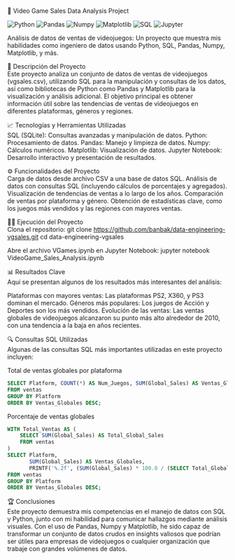 🚀 Video Game Sales Data Analysis Project

![Python](https://img.shields.io/badge/Python-3.8-blue.svg)
![Pandas](https://img.shields.io/badge/Pandas-1.3.3-orange.svg)
![Numpy](https://img.shields.io/badge/Numpy-1.21.2-blue.svg)
![Matplotlib](https://img.shields.io/badge/Matplotlib-3.4.3-green.svg)
![SQL](https://img.shields.io/badge/SQL-SQLite-yellow.svg)
![Jupyter](https://img.shields.io/badge/Jupyter-Notebook-orange.svg)

Análisis de datos de ventas de videojuegos: Un proyecto que muestra mis habilidades como ingeniero de datos usando Python, SQL, Pandas, Numpy, Matplotlib, y más.

📄 Descripción del Proyecto<br>
Este proyecto analiza un conjunto de datos de ventas de videojuegos (vgsales.csv), utilizando SQL para la manipulación y consultas de los datos, así como bibliotecas de Python como Pandas y Matplotlib para la visualización y análisis adicional. El objetivo principal es obtener información útil sobre las tendencias de ventas de videojuegos en diferentes plataformas, géneros y regiones.

📈 Tecnologías y Herramientas Utilizadas<br>
SQL (SQLite): Consultas avanzadas y manipulación de datos.
Python: Procesamiento de datos.
Pandas: Manejo y limpieza de datos.
Numpy: Cálculos numéricos.
Matplotlib: Visualización de datos.
Jupyter Notebook: Desarrollo interactivo y presentación de resultados.

⚙️ Funcionalidades del Proyecto<br>
Carga de datos desde archivo CSV a una base de datos SQL.
Análisis de datos con consultas SQL (incluyendo cálculos de porcentajes y agregados).
Visualización de tendencias de ventas a lo largo de los años.
Comparación de ventas por plataforma y género.
Obtención de estadísticas clave, como los juegos más vendidos y las regiones con mayores ventas.

🧑‍💻 Ejecución del Proyecto<br>
Clona el repositorio:
git clone https://github.com/banbak/data-engineering-vgsales.git
cd data-engineering-vgsales

Abre el archivo VGames.ipynb en Jupyter Notebook:
jupyter notebook VideoGame_Sales_Analysis.ipynb

📊 Resultados Clave<br>
Aquí se presentan algunos de los resultados más interesantes del análisis:

Plataformas con mayores ventas: Las plataformas PS2, X360, y PS3 dominan el mercado.
Géneros más populares: Los juegos de Acción y Deportes son los más vendidos.
Evolución de las ventas: Las ventas globales de videojuegos alcanzaron su punto más alto alrededor de 2010, con una tendencia a la baja en años recientes.

🔍 Consultas SQL Utilizadas<br>
Algunas de las consultas SQL más importantes utilizadas en este proyecto incluyen:

Total de ventas globales por plataforma
```sql
SELECT Platform, COUNT(*) AS Num_Juegos, SUM(Global_Sales) AS Ventas_Globales
FROM ventas
GROUP BY Platform
ORDER BY Ventas_Globales DESC;
```
Porcentaje de ventas globales
```sql
WITH Total_Ventas AS (
    SELECT SUM(Global_Sales) AS Total_Global_Sales
    FROM ventas
)
SELECT Platform, 
       SUM(Global_Sales) AS Ventas_Globales, 
       PRINTF('%.2f', (SUM(Global_Sales) * 100.0 / (SELECT Total_Global_Sales FROM Total_Ventas))) AS Pct_Ventas_Globales
FROM ventas
GROUP BY Platform
ORDER BY Ventas_Globales DESC;
```
🏆 Conclusiones<br>
Este proyecto demuestra mis competencias en el manejo de datos con SQL y Python, junto con mi habilidad para comunicar hallazgos mediante análisis visuales. Con el uso de Pandas, Numpy y Matplotlib, he sido capaz de transformar un conjunto de datos crudos en insights valiosos que podrían ser útiles para empresas de videojuegos o cualquier organización que trabaje con grandes volúmenes de datos.
